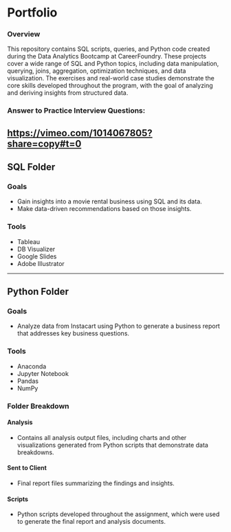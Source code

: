 # Portfolio

### Overview
This repository contains SQL scripts, queries, and Python code created during the Data Analytics Bootcamp at CareerFoundry. These projects cover a wide range of SQL and Python topics, including data manipulation, querying, joins, aggregation, optimization techniques, and data visualization. The exercises and real-world case studies demonstrate the core skills developed throughout the program, with the goal of analyzing and deriving insights from structured data.

### Answer to Practice Interview Questions:
https://vimeo.com/1014067805?share=copy#t=0
---

## SQL Folder

### Goals
- Gain insights into a movie rental business using SQL and its data.
- Make data-driven recommendations based on those insights.

### Tools
- Tableau
- DB Visualizer
- Google Slides
- Adobe Illustrator

---

## Python Folder

### Goals
- Analyze data from Instacart using Python to generate a business report that addresses key business questions.

### Tools
- Anaconda
- Jupyter Notebook
- Pandas
- NumPy

### Folder Breakdown
#### Analysis
- Contains all analysis output files, including charts and other visualizations generated from Python scripts that demonstrate data breakdowns.

#### Sent to Client
- Final report files summarizing the findings and insights.

#### Scripts
- Python scripts developed throughout the assignment, which were used to generate the final report and analysis documents.

